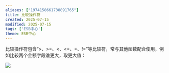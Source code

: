 ```yaml
---
aliases: ["1974158661738891765"]
title: 比较操作符
created: 2025-07-15
modified: 2025-07-15
tags: ['ESB中心']
theme: ESB中心
---
```


比较操作符包含“>、>=、<、<=、=、!=”等比较符，常与其他函数配合使用，例如比较两个金额字段谁更大，取更大值：

![](5ed58bf851b047ce40c8d75664477fa8.jpg)